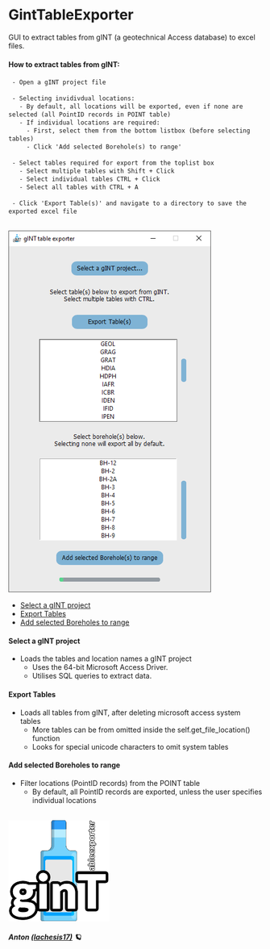 # GintTableExporter
GUI to extract tables from gINT (a geotechnical Access database) to excel files.
<br>

#### How to extract tables from gINT:
     - Open a gINT project file
     
     - Selecting invidivdual locations:
       - By default, all locations will be exported, even if none are selected (all PointID records in POINT table)
       - If individual locations are required:
         - First, select them from the bottom listbox (before selecting tables) 
         - Click 'Add selected Borehole(s) to range'
         
     - Select tables required for export from the toplist box
       - Select multiple tables with Shift + Click
       - Select individual tables CTRL + Click
       - Select all tables with CTRL + A
       
     - Click 'Export Table(s)' and navigate to a directory to save the exported excel file

<br>

<img src="common/ginttableexporter.png" data-canonical-src="common/ginttableexporter.png"/>
<br>

 - [Select a gINT project](#select-a-gint-project)
 - [Export Tables](#export-tables)
 - [Add selected Boreholes to range](#add-selected-boreholes-to-range)


#### Select a gINT project
  - Loads the tables and location names a gINT project
    - Uses the 64-bit Microsoft Access Driver.
    - Utilises SQL queries to extract data.

#### Export Tables
  - Loads all tables from gINT, after deleting microsoft access system tables
    - More tables can be from omitted inside the self.get_file_location() function
    - Looks for special unicode characters to omit system tables

#### Add selected Boreholes to range
  - Filter locations (PointID records) from the POINT table 
    - By default, all PointID records are exported, unless the user specifies individual locations

<br>

<img src="common/ginttableexporter_2.png" data-canonical-src="common/ginttableexporter_2.png" width="200"/>

<br>

##### Anton [(lachesis17)](https://github.com/lachesis17) 🪐
